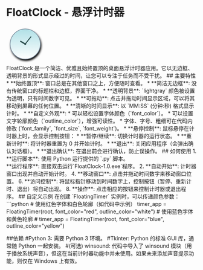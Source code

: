 # FloatClock - 悬浮计时器
<div><svg width="100" height="100" viewBox="0 0 100 100" xmlns="http://www.w3.org/2000/svg"><defs><linearGradient id="clockFaceGradient" x1="0%" y1="0%" x2="0%" y2="100%"><stop offset="0%" style="stop-color:#B0E0E6;stop-opacity:1" /><stop offset="100%" style="stop-color:#FFFFFF;stop-opacity:1" /></linearGradient><filter id="dropShadow" x="-30%" y="-30%" width="160%" height="160%"><feGaussianBlur in="SourceAlpha" stdDeviation="2.5"/><feOffset dx="2" dy="4" result="offsetblur"/><feComponentTransfer><feFuncA type="linear" slope="0.4"/></feComponentTransfer><feMerge><feMergeNode in="offsetblur"/><feMergeNode in="SourceGraphic"/></feMerge></filter></defs><g filter="url(#dropShadow)"><circle cx="50" cy="47" r="40" fill="url(#clockFaceGradient)" stroke="#778899" stroke-width="1.5"/><circle cx="50" cy="47" r="2.5" fill="#2F4F4F"/><line x1="50" y1="47" x2="38" y2="40" stroke="#2F4F4F" stroke-width="3.5" stroke-linecap="round"/><line x1="50" y1="47" x2="65" y2="28" stroke="#2F4F4F" stroke-width="2.5" stroke-linecap="round"/></g></svg></div>
FloatClock 是一个简洁、优雅且始终置顶的桌面悬浮计时器应用。它以无边框、透明背景的形式显示经过的时间，让您可以专注于任务而不受干扰。
## 主要特性
*   **始终置顶**: 窗口总是在其他窗口之上，方便随时查看。
*   **简洁无边框**: 没有传统窗口的标题栏和边框，界面干净。
*   **透明背景**: `lightgray` 颜色被设置为透明，只有时间数字可见。
*   **可拖动**: 点击并拖动时间显示区域，可以将其移动到屏幕的任何位置。
*   **清晰的时间显示**: 以 `MM:SS` (分钟:秒) 格式显示计时。
*   **自定义外观**:
    *   可以轻松设置字体颜色（`font_color`）。
    *   可以设置文字轮廓颜色（`outline_color`），增强可读性。
    *   字体、字号、粗细可在代码内修改 (`font_family`, `font_size`, `font_weight`)。
*   **悬停控制**: 鼠标悬停在计时器上时，会显示控制按钮：
    *   **暂停/继续**: 切换计时器的运行状态。
    *   **重新计时**: 将计时器重置为 0 并开始计时。
    *   **退出**: 关闭应用程序（会弹出确认对话框）。
*   **退出确认**: 在退出前会进行确认，防止误操作。
## 如何使用
1.  **运行脚本**: 使用 Python 运行提供的 `.py` 脚本。<br>
    **运行程序**: 直接双击运行`FloatClock-1.0.exe`程序。
2.  **自动开始**: 计时器窗口出现并自动开始计时。 
4.  **移动窗口**: 点击并拖动时间数字来移动窗口位置。 
6.  **访问控制**: 将鼠标指针移动到时间数字上，控制按钮（暂停、重新计时、退出）将自动出现。
8.  **操作**: 点击相应的按钮来控制计时器或退出程序。
## 自定义示例
在创建 `FloatingTimer` 实例时，可以传递颜色参数：
```python
# 使用红色字体和白色轮廓（如代码中示例）
timer_app = FloatingTimer(root, font_color="red", outline_color="white")
# 使用蓝色字体和黄色轮廓
# timer_app = FloatingTimer(root, font_color="blue", outline_color="yellow")

##依赖
#Python 3: 需要 Python 3 环境。
#Tkinter: Python 的标准 GUI 库，通常随 Python 一起安装。
#(可选) winsound: 代码中导入了 winsound 模块（用于播放系统声音），但这在当前计时器功能中并未使用。如果未来添加声音提示功能，则仅在 Windows 上有效。
